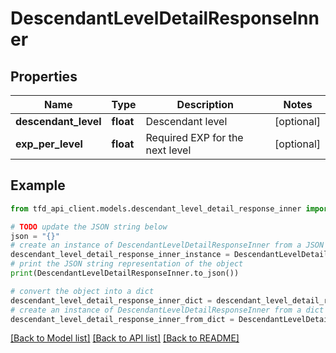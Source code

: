 # DescendantLevelDetailResponseInner


## Properties

Name | Type | Description | Notes
------------ | ------------- | ------------- | -------------
**descendant_level** | **float** | Descendant level | [optional] 
**exp_per_level** | **float** | Required EXP for the next level | [optional] 

## Example

```python
from tfd_api_client.models.descendant_level_detail_response_inner import DescendantLevelDetailResponseInner

# TODO update the JSON string below
json = "{}"
# create an instance of DescendantLevelDetailResponseInner from a JSON string
descendant_level_detail_response_inner_instance = DescendantLevelDetailResponseInner.from_json(json)
# print the JSON string representation of the object
print(DescendantLevelDetailResponseInner.to_json())

# convert the object into a dict
descendant_level_detail_response_inner_dict = descendant_level_detail_response_inner_instance.to_dict()
# create an instance of DescendantLevelDetailResponseInner from a dict
descendant_level_detail_response_inner_from_dict = DescendantLevelDetailResponseInner.from_dict(descendant_level_detail_response_inner_dict)
```
[[Back to Model list]](../README.md#documentation-for-models) [[Back to API list]](../README.md#documentation-for-api-endpoints) [[Back to README]](../README.md)


